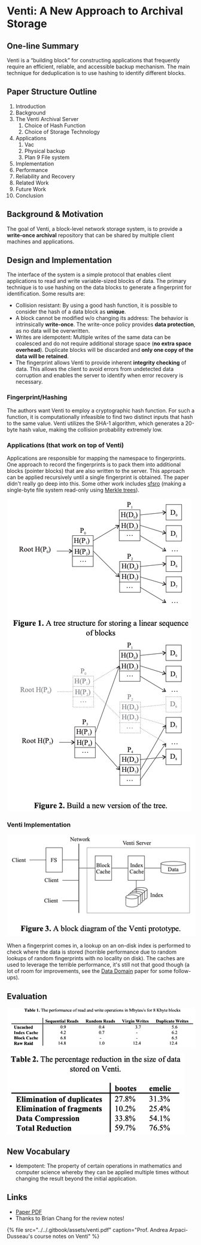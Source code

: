 # Venti: A New Approach to Archival Storage

## One-line Summary

Venti is a “building block” for constructing applications that frequently require an efficient, reliable, and accessible backup mechanism. The main technique for deduplication is to use hashing to identify different blocks.

## Paper Structure Outline

1. Introduction
2. Background
3. The Venti Archival Server
   1. Choice of Hash Function
   2. Choice of Storage Technology
4. Applications
   1. Vac
   2. Physical backup
   3. Plan 9 File system
5. Implementation
6. Performance
7. Reliability and Recovery
8. Related Work
9. Future Work
10. Conclusion

## Background & Motivation

The goal of Venti, a block-level network storage system, is to provide a **write-once archival** repository that can be shared by multiple client machines and applications.

## Design and Implementation

The interface of the system is a simple protocol that enables client applications to read and write variable-sized blocks of data. The primary technique is to use hashing on the data blocks to generate a fingerprint for identification. Some results are:

* Collision resistant: By using a good hash function, it is possible to consider the hash of a data block as **unique**.
* A block cannot be modified w/o changing its address: The behavior is intrinsically **write-once**. The write-once policy provides **data protection**, as no data will be overwritten.
* Writes are idempotent: Multiple writes of the same data can be coalesced and do not require additional storage space \(**no extra space overhead**\). Duplicate blocks will be discarded and **only one copy of the data will be retained**.
* The fingerprint allows Venti to provide inherent **integrity checking** of data. This allows the client to avoid errors from undetected data corruption and enables the server to identify when error recovery is necessary.

### Fingerprint/Hashing

The authors want Venti to employ a cryptographic hash function. For such a function, it is computationally infeasible to find two distinct inputs that hash to the same value. Venti utilizes the SHA-1 algorithm, which generates a 20-byte hash value, making the collision probability extremely low. 

### Applications \(that work on top of Venti\)

Applications are responsible for mapping the namespace to fingerprints. One approach to record the fingerprints is to pack them into additional blocks \(pointer blocks\) that are also written to the server. This approach can be applied recursively until a single fingerprint is obtained. The paper didn't really go deep into this. Some other work includes [sfsro](https://spqrlab1.github.io/papers/sfsro-tocs.pdf) \(making a single-byte file system read-only using [Merkle trees](https://en.wikipedia.org/wiki/Merkle_tree)\).

![](../../.gitbook/assets/screen-shot-2020-12-28-at-11.23.42-pm.png)

### Venti Implementation

![The data is append-only log on a RAID array.](../../.gitbook/assets/screen-shot-2020-12-28-at-11.27.47-pm.png)

When a fingerprint comes in, a lookup on an on-disk index is performed to check where the data is stored \(horrible performance due to random lookups of random fingerprints with no locality on disk\). The caches are used to leverage the terrible performance, it's still not that good though \(a lot of room for improvements, see the [Data Domain](data-domain-avoiding-the-disk-bottleneck-in-the-data-domain-deduplication-file-system.md) paper for some follow-ups\).

## Evaluation

![](../../.gitbook/assets/screen-shot-2020-12-28-at-11.32.35-pm.png)

![Effects of Venti on data reduction](../../.gitbook/assets/screen-shot-2020-12-28-at-11.35.00-pm.png)

## New Vocabulary

* Idempotent: The property of certain operations in mathematics and computer science whereby they can be applied multiple times without changing the result beyond the initial application.

## Links

* [Paper PDF](https://www.usenix.org/legacy/publications/library/proceedings/fast02/quinlan/quinlan.pdf)
* Thanks to Brian Chang for the review notes!

{% file src="../../.gitbook/assets/venti.pdf" caption="Prof. Andrea Arpaci-Dusseau\'s course notes on Venti" %}

